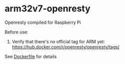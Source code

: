 # arm32v7-openresty
Openresty compiled for Raspberry Pi

Before use:

1. Verify that there's no official tag for ARM yet: https://hub.docker.com/r/openresty/openresty/tags/

See [Dockerfile](Dockerfile) for details
